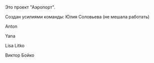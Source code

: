 Это проект "Аэропорт".

Создан усилиями команды:
Юлия Соловьева (не мешала работать)


Anton

Yana


Lisa Litko

Виктор Бойко

